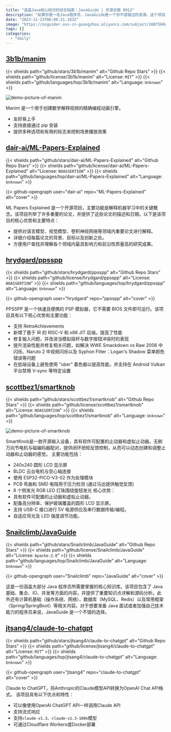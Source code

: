 ```yaml
---
title: "涵盖Java核心知识的综合指南：JavaGuide | 开源日报 0912"
description: "如果你是一名Java程序员，JavaGuide是一个你不容错过的资源。这个项目涵盖了Java的各个方面，包括基础知识、集合、IO、并发等等。不仅仅是知识点的详解，JavaGuide还提供了源码分析，让你更深入地了解Java的内部机制。此外，还包括了计算机基础、数据库和常用框架等相关内容。不论你是准备面试还是想提升自己的技术能力，JavaGuide都是一个不错的选择。不论你是想学习Java的基础知识还是深入研究Java的高级特性，JavaGuide都是一个值得推荐的资源。"
date: "2023-11-23T06:06:21.183Z"
image: "https://osguider.oss-cn-guangzhou.aliyuncs.com/subject/168f560d89524cd05470f2fcd8d27778.png"
tags: []
categories:
  - "daily"
---
```


## [3b1b/manim](https://github.com/3b1b/manim)

{{< shields path="github/stars/3b1b/manim" alt="Github Repo Stars" >}} {{< shields path="github/license/3b1b/manim" alt="License: `MIT`" >}} {{< shields path="github/languages/top/3b1b/manim" alt="Language: `Unknown`" >}}

![demo-picture-of-manim](https://picgo-daily.oss-cn-guangzhou.aliyuncs.com/picgo-daily/2023/f1e7c74fa80b85f241e269717ceb8cef.png)

Manim 是一个用于创建数学解释视频的精确编程动画引擎。

- 友好易上手
- 支持直接通过 pip 安装
- 提供多种选项和有用的标志来控制场景播放效果
  
## [dair-ai/ML-Papers-Explained](https://github.com/dair-ai/ML-Papers-Explained)

{{< shields path="github/stars/dair-ai/ML-Papers-Explained" alt="Github Repo Stars" >}} {{< shields path="github/license/dair-ai/ML-Papers-Explained" alt="License: `NOASSERTION`" >}} {{< shields path="github/languages/top/dair-ai/ML-Papers-Explained" alt="Language: `Unknown`" >}}

{{< github-opengraph user="dair-ai" repo="ML-Papers-Explained" alt="cover" >}}

ML Papers Explained 是一个开源项目，主要功能是解释机器学习中的关键概念。该项目列举了许多重要的论文，并提供了这些论文的描述和日期。以下是该项目的核心优势和主要特点：

- 提供对语言模型、视觉模型、卷积神经网络等领域内重要论文进行解释。
- 详细介绍每篇论文的背景、目标以及创新之处。
- 方便用户查找并理解各个领域内最具影响力和前沿性质量高的研究成果。
  
## [hrydgard/ppsspp](https://github.com/hrydgard/ppsspp)

{{< shields path="github/stars/hrydgard/ppsspp" alt="Github Repo Stars" >}} {{< shields path="github/license/hrydgard/ppsspp" alt="License: `NOASSERTION`" >}} {{< shields path="github/languages/top/hrydgard/ppsspp" alt="Language: `Unknown`" >}}

{{< github-opengraph user="hrydgard" repo="ppsspp" alt="cover" >}}

PPSSPP 是一个快速且便携的 PSP 模拟器，它不需要 BIOS 文件即可运行。该项目具有以下核心优势和主要功能：

- 支持 RetroAchievements
- 新增了基于 IR 的 RISC-V 和 x86 JIT 后端，提高了性能
- 修复输入问题，并改进当模拟摇杆与数字按钮冲突时的表现
- 提升渲染性能并修复相关问题，如解决 WWE Smackdown vs Raw 2006 中闪烁、Naruto 2 中视频闪烁以及 Syphon Filter：Logan's Shadow 菜单颜色错误等问题
- 在低端设备上避免使用 “uber” 着色器以提高性能，并支持在 Android Vulkan 平台禁用 V-sync 等特定设置
  
## [scottbez1/smartknob](https://github.com/scottbez1/smartknob)

{{< shields path="github/stars/scottbez1/smartknob" alt="Github Repo Stars" >}} {{< shields path="github/license/scottbez1/smartknob" alt="License: `NOASSERTION`" >}} {{< shields path="github/languages/top/scottbez1/smartknob" alt="Language: `Unknown`" >}}

![demo-picture-of-smartknob](https://osguider.oss-cn-guangzhou.aliyuncs.com/subject/bd0207ece140647572e968dd267b78ea.jpeg)

SmartKnob是一款开源输入设备，具有软件可配置的止动器和虚拟止动器。无刷万向节电机与磁编码器配对，提供闭环扭矩反馈控制，从而可以动态创建和调整止动器和止动器的感觉。
主要功能包括：

- 240x240 圆形 LCD 显示屏
- BLDC 云台电机与空心轴连接
- 使用 ESP32-PICO-V3-02 作为处理模块
- PCB 弯曲和 SMD 电阻用于压力检测 (通过马达提供触觉反馈)
- 8 个侧发光 RGB LED 灯珠围绕旋钮发光
核心优势：
- 具有软件可配置的止动器和虚拟止动器。
- 配备高分辨率、保护玻璃覆盖的圆形 LCD 显示屏。
- 支持 USB-C 接口进行 5V 电源供应及串行数据传输/编程。
- 自适应背光及 LED 强度调节功能。

## [Snailclimb/JavaGuide](https://github.com/Snailclimb/JavaGuide)

{{< shields path="github/stars/Snailclimb/JavaGuide" alt="Github Repo Stars" >}} {{< shields path="github/license/Snailclimb/JavaGuide" alt="License: `Apache-2.0`" >}} {{< shields path="github/languages/top/Snailclimb/JavaGuide" alt="Language: `Unknown`" >}}

{{< github-opengraph user="Snailclimb" repo="JavaGuide" alt="cover" >}}

这是一份涵盖大部分 Java 程序员所需要掌握的核心知识库。该项目包含了 Java 基础、集合、IO、并发等方面的内容，并提供了重要知识点详解和源码分析。此外还有计算机基础（操作系统、网络）、数据库（MySQL、Redis）以及常用框架（Spring/SpringBoot）等相关内容。对于想要准备 Java 面试或者加强自己技术能力的程序员来说，JavaGuide 是一个不错的选择。
  
## [jtsang4/claude-to-chatgpt](https://github.com/jtsang4/claude-to-chatgpt)

{{< shields path="github/stars/jtsang4/claude-to-chatgpt" alt="Github Repo Stars" >}} {{< shields path="github/license/jtsang4/claude-to-chatgpt" alt="License: `MIT`" >}} {{< shields path="github/languages/top/jtsang4/claude-to-chatgpt" alt="Language: `Unknown`" >}}

{{< github-opengraph user="jtsang4" repo="claude-to-chatgpt" alt="cover" >}}

Claude to ChatGPT，将Anthropic的Claude模型API转换为OpenAI Chat API格式。
该项目具有以下优点和特性：

- 可以像使用OpenAI ChatGPT API一样调用Claude API
- 支持流式响应
- 支持`claude-v1.3`、`claude-v1.3-100k`模型
- 可通过Cloudflare Workers或Docker部署
  